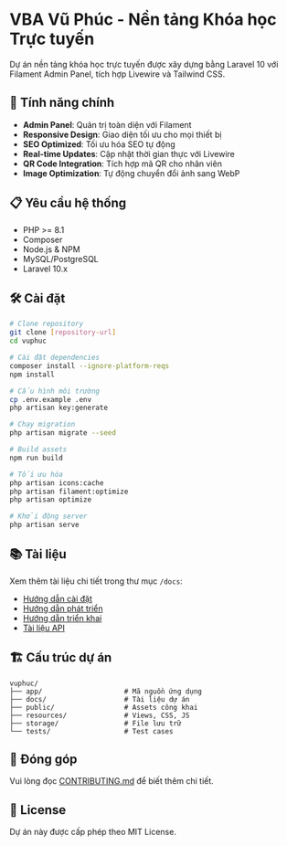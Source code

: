 # VBA Vũ Phúc - Nền tảng Khóa học Trực tuyến

Dự án nền tảng khóa học trực tuyến được xây dựng bằng Laravel 10 với Filament Admin Panel, tích hợp Livewire và Tailwind CSS.

## 🚀 Tính năng chính

- **Admin Panel**: Quản trị toàn diện với Filament
- **Responsive Design**: Giao diện tối ưu cho mọi thiết bị
- **SEO Optimized**: Tối ưu hóa SEO tự động
- **Real-time Updates**: Cập nhật thời gian thực với Livewire
- **QR Code Integration**: Tích hợp mã QR cho nhân viên
- **Image Optimization**: Tự động chuyển đổi ảnh sang WebP

## 📋 Yêu cầu hệ thống

- PHP >= 8.1
- Composer
- Node.js & NPM
- MySQL/PostgreSQL
- Laravel 10.x

## 🛠️ Cài đặt

```bash
# Clone repository
git clone [repository-url]
cd vuphuc

# Cài đặt dependencies
composer install --ignore-platform-reqs
npm install

# Cấu hình môi trường
cp .env.example .env
php artisan key:generate

# Chạy migration
php artisan migrate --seed

# Build assets
npm run build

# Tối ưu hóa
php artisan icons:cache
php artisan filament:optimize
php artisan optimize

# Khởi động server
php artisan serve
```

## 📚 Tài liệu

Xem thêm tài liệu chi tiết trong thư mục `/docs`:

- [Hướng dẫn cài đặt](docs/installation.md)
- [Hướng dẫn phát triển](docs/development.md)
- [Hướng dẫn triển khai](docs/deployment.md)
- [Tài liệu API](docs/api.md)

## 🏗️ Cấu trúc dự án

```
vuphuc/
├── app/                    # Mã nguồn ứng dụng
├── docs/                   # Tài liệu dự án
├── public/                 # Assets công khai
├── resources/              # Views, CSS, JS
├── storage/                # File lưu trữ
└── tests/                  # Test cases
```

## 🤝 Đóng góp

Vui lòng đọc [CONTRIBUTING.md](docs/CONTRIBUTING.md) để biết thêm chi tiết.

## 📄 License

Dự án này được cấp phép theo MIT License.
